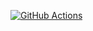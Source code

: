 [![GitHub Actions](https://github.com/sir-edgar/hexlet-pytest/actions/workflows/main.yml/badge.svg)](https://github.com/sir-edgar/hexlt-pytest/actions)
